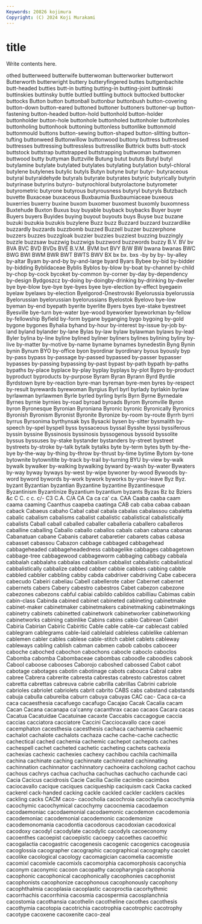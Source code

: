 ```yaml
---
Keywords: 20826 kojimura
Copyright: (C) 2024 Koji Murakami
---
```


# title

Write contents here.



othed butterweed butterwife butterwoman butterworker butterwort Butterworth butterwright buttery
butteryfingered buttes buttgenbachite butt-headed butties butt-in butting butting-in butting-joint buttinski
buttinskies buttinsky buttle buttled buttling buttock buttocked buttocker buttocks Button
button buttonball buttonbur buttonbush button-covering button-down button-eared buttoned buttoner buttoners
buttoner-up button-fastening button-headed button-hold buttonhold button-holder buttonholder button-hole buttonhole buttonholed
buttonholer buttonholes buttonholing buttonhook buttoning buttonless buttonlike buttonmold buttonmould buttons
button-sewing button-shaped button-slitting button-tufting buttonweed Buttonwillow buttonwood buttony buttress buttressed
buttresses buttressing buttressless buttresslike Buttrick butts butt-stock buttstock buttstrap buttstrapped
buttstrapping buttwoman buttwomen buttwood butty buttyman Buttzville Butung butut bututs
Butyl butyl butylamine butylate butylated butylates butylating butylation butyl-chloral butylene
butylenes butylic butyls Butyn butyne butyr butyr- butyraceous butyral butyraldehyde
butyrals butyrate butyrates butyric butyrically butyrin butyrinase butyrins butyro- butyrochloral
butyrolactone butyrometer butyrometric butyrone butyrous butyrousness butyryl butyryls Butzbach buvette
Buxaceae buxaceous Buxbaumia Buxbaumiaceae buxeous buxerries buxerry buxine buxom buxomer
buxomest buxomly buxomness Buxtehude Buxton Buxus buy buyable buyback buybacks
Buyer buyer Buyers buyers Buyides buying buyout buyouts buys Buyse
buz buzane buzuki buzukia buzukis buzylene Buzz buzz Buzzard buzzard
buzzardlike buzzardly buzzards buzzbomb buzzed Buzzell buzzer buzzerphone buzzers buzzes
buzzgloak buzzier buzzies buzziest buzzing buzzingly buzzle buzzsaw buzzwig buzzwigs
buzzword buzzwords buzzy B.V. BV bv BVA BVC BVD BVDs
BVE B.V.M. BVM bvt BVY B/W BW bwana bwanas BWC
BWG BWI BWM BWR BWT BWTS BWV BX bx bx.
bxs -by by by- by-alley by-altar Byam by-and-by by-and-large byard
Byars Bybee by-bid by-bidder by-bidding Byblidaceae Byblis Byblos by-blow by-boat
by-channel by-child by-chop by-cock bycoket by-common by-corner by-day by-dependency by-design
Bydgoszcz by-doing by-doingby-drinking by-drinking by-dweller bye bye-blow bye-bye bye-byes byee
bye-election by-effect byegaein byelaw byelaws by-election Byelgorod-Dnestrovski Byelorussia byelorussia Byelorussian
byelorussian byelorussians Byelostok Byelovo bye-low byeman by-end byepath byerite byerlite
Byers byes bye-stake byestreet Byesville bye-turn bye-water bye-wood byeworker byeworkman
by-fellow by-fellowship Byfield by-form bygane byganging bygo bygoing by-gold bygone
bygones Byhalia byhand by-hour by-interest by-issue by-job by-land byland bylander
by-lane Bylas by-law bylaw bylawman bylaws by-lead Byler bylina by-line
byline bylined byliner byliners bylines bylining byliny by-live by-matter by-motive
by-name byname bynames bynedestin Byng Bynin bynin Bynum BYO by-office
byon byordinar byordinary byous byously byp by-pass bypass by-passage by-passed
bypassed by-passer bypasser bypasses by-passing bypassing by-past bypast by-path bypath
by-paths bypaths by-place byplace by-play byplay byplays by-plot Bypro by-product
byproduct byproducts by-purpose Byram Byran Byrann Byrd Byrdie Byrdstown byre
by-reaction byre-man byreman byre-men byres by-respect by-result byrewards byrewoman Byrgius
Byrl byrl byrlady byrlakin byrlaw byrlawman byrlawmen Byrle byrled byrling
byrls Byrn Byrne Byrnedale Byrnes byrnie byrnies by-road byroad byroads
Byrom Byromville Byron byron Byronesque Byronian Byroniana Byronic byronic Byronically
Byronics Byronish Byronism Byronist Byronite Byronize by-room by-route Byrrh byrri
byrrus Byrsonima byrthynsak bys Bysacki bysen by-sitter bysmalith by-speech by-spel
byspell byss byssaceous byssal Bysshe byssi byssiferous byssin byssine Byssinosis
byssinosis byssogenous byssoid byssolite byssus byssuses by-stake bystander bystanders by-street
bystreet bystreets by-stroke by-talk bytalk bytalks byte by-term bytes byth
by-the-bye by-the-way by-thing by-throw by-thrust by-time bytime Bytom by-tone bytownite
bytownitite by-track by-trail by-turning BYU by-view by-walk bywalk bywalker by-walking
bywalking byward by-wash by-water Bywaters by-way byway byways by-west by-wipe
bywoner by-wood Bywoods by-word byword bywords by-work bywork byworks by-your-leave
Byz Byz. byzant Byzantian byzantian Byzantine byzantine Byzantinesque Byzantinism Byzantinize
Byzantium byzantium byzants Byzas Bz bz Bziers &c C C.
c c. c/- C3 C.A. C/A CA Ca ca ca'
ca. CAA Caaba caaba caam caama caaming Caanthus caapeba caatinga
CAB cab caba cabaa cabaan caback Cabaeus cabaho Cabal cabal
cabala cabalas cabalassou cabaletta cabalic cabalism cabalisms cabalist cabalistic cabalistical
cabalistically cabalists Caball caball caballed caballer caballeria caballero caballeros caballine
caballing Caballo caballo caballos cabals caban cabana cabanas Cabanatuan cabane
Cabanis cabaret cabaretier cabarets cabas cabasa cabasset cabassou Cabazon cabbage
cabbaged cabbagehead cabbageheaded cabbageheadedness cabbagelike cabbages cabbagetown cabbage-tree cabbagewood cabbageworm
cabbaging cabbagy cabbala cabbalah cabbalahs cabbalas cabbalism cabbalist cabbalistic cabbalistical
cabbalistically cabbalize cabbed cabber cabbie cabbies cabbing cabble cabbled cabbler
cabbling cabby cabda cabdriver cabdriving Cabe cabecera cabecudo Cabeiri cabeliau
Cabell cabellerote caber Cabernet cabernet cabernets cabers Cabery cabestro cabestros
Cabet cabezon cabezone cabezones cabezons cabful cabiai cabildo cabildos cabilliau
Cabimas cabin cabin-class Cabinda cabined cabinet cabineted cabineting cabinetmake cabinet-maker
cabinetmaker cabinetmakers cabinetmaking cabinetmakings cabinetry cabinets cabinetted cabinetwork cabinetworker cabinetworking
cabinetworks cabining cabinlike Cabins cabins cabio Cabirean Cabiri Cabiria Cabirian
Cabiric Cabiritic Cable cable cable-car cablecast cabled cablegram cablegrams cable-laid
cablelaid cableless cablelike cableman cablemen cabler cables cablese cable-stitch cablet
cablets cableway cableways cabling cablish cabman cabmen cabob cabobs caboceer
caboche caboched cabochon cabochons cabocle caboclo caboclos Cabomba cabomba Cabombaceae
cabombas caboodle caboodles cabook Cabool caboose cabooses Caborojo caboshed cabossed
Cabot cabot cabotage cabotages cabotin cabotinage cabots cabouca Cabral cabre
cabree Cabrera cabrerite cabresta cabrestas cabresto cabrestos cabret cabretta cabrettas
cabreuva cabrie cabrilla cabrillas Cabrini cabriole cabrioles cabriolet cabriolets cabrit
cabrito CABS cabs cabstand cabstands cabuja cabulla cabureiba caburn cabuya
cabuyas CAC cac- Caca ca-ca caca cacaesthesia cacafuego cacafugo Cacajao
Cacak Cacalia cacam Cacan Cacana cacanapa ca'canny cacanthrax cacao cacaos
Cacara cacas Cacatua Cacatuidae Cacatuinae cacaxte Caccabis caccagogue caccia caccias
cacciatora cacciatore Caccini Cacciocavallo cace cacei cacemphaton cacesthesia cacesthesis cachaca
cachaemia cachaemic cachalot cachalote cachalots cachaza cache cache-cache cachectic cachectical
cached cachemia cachemic cachepot cachepots caches cachespell cachet cacheted cachetic
cacheting cachets cachexia cachexias cachexic cachexies cachexy cachibou cachila cachimailla
cachina cachinate caching cachinnate cachinnated cachinnating cachinnation cachinnator cachinnatory cachoeira
cacholong cachot cachou cachous cachrys cachua cachucha cachuchas cachucho cachunde
caci Cacia Cacicus cacidrosis Cacie Cacilia Cacilie cacimbo cacimbos caciocavallo
cacique caciques caciqueship caciquism cack Cacka cacked cackerel cack-handed cacking
cackle cackled cackler cacklers cackles cackling cacks CACM caco- cacocholia
cacochroia cacochylia cacochymia cacochymic cacochymical cacochymy cacocnemia cacodaemon cacodaemoniac cacodaemonial
cacodaemonic cacodemon cacodemonia cacodemoniac cacodemonial cacodemonic cacodemonize cacodemonomania cacodontia cacodorous
cacodoxian cacodoxical cacodoxy cacodyl cacodylate cacodylic cacodyls cacoeconomy cacoenthes cacoepist
cacoepistic cacoepy cacoethes cacoethic cacogalactia cacogastric cacogenesis cacogenic cacogenics cacogeusia
cacoglossia cacographer cacographic cacographical cacography cacolet cacolike cacological cacology cacomagician
cacomelia cacomistle cacomixl cacomixle cacomixls cacomorphia cacomorphosis caconychia caconym caconymic
cacoon cacopathy cacopharyngia cacophonia cacophonic cacophonical cacophonically cacophonies cacophonist cacophonists
cacophonize cacophonous cacophonously cacophony cacophthalmia cacoplasia cacoplastic cacoproctia cacorhythmic cacorrhachis
cacorrhinia cacosmia cacospermia cacosplanchnia cacostomia cacothansia cacothelin cacotheline cacothes cacothesis
cacothymia cacotopia cacotrichia cacotrophia cacotrophic cacotrophy cacotype cacoxene cacoxenite caco-zeal
